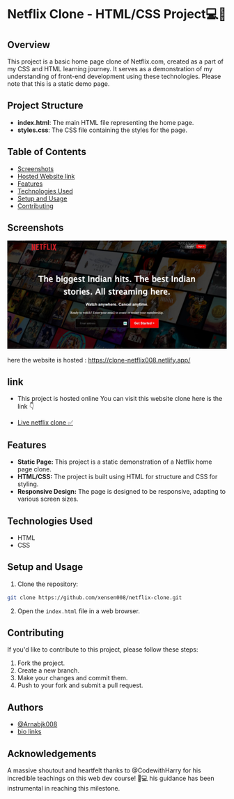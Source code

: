 # Netflix Clone - HTML/CSS Project💻🚀

## Overview
This project is a basic home page clone of Netflix.com, created as a part of my CSS and HTML learning journey. It serves as a demonstration of my understanding of front-end development using these technologies. Please note that this is a static demo page.

## Project Structure

- **index.html**: The main HTML file representing the home page.
- **styles.css**: The CSS file containing the styles for the page.

## Table of Contents

- [Screenshots](#screenshots)
- [Hosted Website link](#link)
- [Features](#features)
- [Technologies Used](#technologies-used)
- [Setup and Usage](#setup-and-usage)
- [Contributing](#contributing)


## Screenshots

![Screenshot](./images/ss.jpg)

here the website is hosted : https://clone-netflix008.netlify.app/

## link
- This project is hosted online You can visit this website clone 
here is the link 👇

- [Live netflix clone ✅](https://clone-netflix008.netlify.app/)

## Features

- **Static Page:** This project is a static demonstration of a Netflix home page clone.
- **HTML/CSS:** The project is built using HTML for structure and CSS for styling.
- **Responsive Design:** The page is designed to be responsive, adapting to various screen sizes.

## Technologies Used

- HTML
- CSS

## Setup and Usage

1. Clone the repository:

```bash
git clone https://github.com/xensen008/netflix-clone.git
```

2. Open the `index.html` file in a web browser.


## Contributing

If you'd like to contribute to this project, please follow these steps:

1. Fork the project.
2. Create a new branch.
3. Make your changes and commit them.
4. Push to your fork and submit a pull request.

## Authors

- [@Arnabjk008](https://www.github.com/xensen008)
- [bio links](https://xensen008.bio.link)


## Acknowledgements

A massive shoutout and heartfelt thanks to @CodewithHarry  for his incredible teachings on this web dev course! 🙌💻 his guidance has been instrumental in reaching this milestone.

